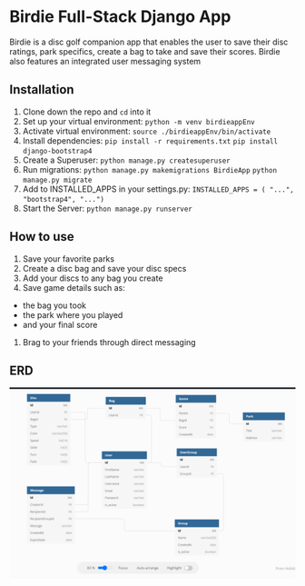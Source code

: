 # **Birdie** Full-Stack Django App
Birdie is a disc golf companion app that enables the user to save their disc ratings,
park specifics, create a bag to take and save their scores. Birdie also features an integrated user messaging system

## Installation
1. Clone down the repo and `cd` into it
1. Set up your virtual environment:
   `python -m venv birdieappEnv`
1. Activate virtual environment:
   `source ./birdieappEnv/bin/activate`
1. Install dependencies:
   `pip install -r requirements.txt`
   `pip install django-bootstrap4`
1. Create a Superuser:
   `python manage.py createsuperuser`
1. Run migrations:
   `python manage.py makemigrations BirdieApp`
   `python manage.py migrate`
1. Add to INSTALLED_APPS in your settings.py:
    `INSTALLED_APPS = ( "...", "bootstrap4", "...")`
1. Start the Server:
   `python manage.py runserver`

## How to use
1. Save your favorite parks
1. Create a disc bag and save your disc specs
1. Add your discs to any bag you create
1. Save game details such as:
- the bag you took
- the park where you played
- and your final score
1. Brag to your friends through direct messaging

## ERD
<img src="BirdieApp/imgs/2020-06-17.png">